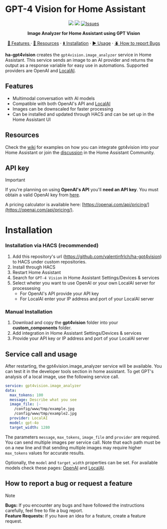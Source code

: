 # GPT-4 Vision for Home Assistant
<p align=center>
<img src=https://img.shields.io/badge/HACS-Custom-orange.svg?style=for-the-badg>
<img src=https://img.shields.io/badge/version-0.3.0-blue>
<a href="https://github.com/valentinfrlch/ha-gpt4vision/issues">
      <img alt="Issues" src="https://img.shields.io/github/issues/valentinfrlch/ha-gpt4vision?color=0088ff" />
    </a>
    <p align=center style="font-weight:bold">
      Image Analyzer for Home Assistant using GPT Vision
    </p>
</p>

  <p align="center">
    <a href="#features">🌟 Features </a>
    ·
    <a href="#resources">📖 Resources</a>
    ·
    <a href="#installation">⬇️ Installation</a>
    ·
    <a href="#service-call-and-usage">▶️ Usage</a>
    ·
    <a href="#how-to-report-a-bug-or-request-a-feature">🪲 How to report Bugs</a>
    
  </p>

**ha-gpt4vision** creates the `gpt4vision.image_analyzer` service in Home Assistant.
This service sends an image to an AI provider and returns the output as a response variable for easy use in automations.
Supported providers are OpenAI and [LocalAI](https://github.com/mudler/LocalAI).

## Features
- Multimodal conversation with AI models
- Compatible with both OpenAI's API and [LocalAI](https://github.com/mudler/LocalAI)
- Images can be downscaled for faster processing
- Can be installed and updated through HACS and can be set up in the Home Assistant UI

## Resources
Check the [wiki](https://github.com/valentinfrlch/ha-gpt4vision/wiki/Usage-Examples) for examples on how you can integrate gpt4vision into your Home Assistant or join the [discussion](https://community.home-assistant.io/t/gpt-4o-vision-capabilities-in-home-assistant/729241) in the Home Assistant Community.

## API key
> [!IMPORTANT]  
> If you're planning on using **OpenAI's API** you'll **need an API key**. You must obtain a valid OpenAI key from [here](https://platform.openai.com/api-keys).

A pricing calculator is available here: [https://openai.com/api/pricing/](https://openai.com/api/pricing/).


# Installation
### Installation via HACS (recommended)
1. Add this repository's url (https://github.com/valentinfrlch/ha-gpt4vision) to HACS under custom repositories.
2. Install through HACS
3. Restart Home Assistant
4. Search for `GPT-4 Vision` in Home Assistant Settings/Devices & services
5. Select wheter you want to use OpenAI or your own LocalAI server for processesing
   - For OpenAI's API provide your API key
   - For LocalAI enter your IP address and port of your LocalAI server

### Manual Installation
1. Download and copy the **gpt4vision** folder into your **custom_components** folder.
2. Add integration in Home Assistant Settings/Devices & services
3. Provide your API key or IP address and port of your LocalAI server

## Service call and usage
After restarting, the gpt4vision.image_analyzer service will be available. You can test it in the developer tools section in home assistant.
To get GPT's analysis of a local image, use the following service call.

```yaml
service: gpt4vision.image_analyzer
data:
  max_tokens: 100
  message: Describe what you see
  image_file: |-
    /config/www/tmp/example.jpg
    /config/www/tmp/example2.jpg
  provider: LocalAI
  model: gpt-4o
  target_width: 1280
```
The parameters `message`, `max_tokens`, `image_file` and `provider` are required. You can send multiple images per service call. Note that each path must be on a new line and that sending multiple images may require higher `max_tokens` values for accurate results.

Optionally, the `model` and `target_width` properties can be set. For available models check these pages: [OpenAI](https://platform.openai.com/docs/models) and [LocalAI](https://localai.io/models/).

## How to report a bug or request a feature
> [!NOTE]
> **Bugs:** If you encounter any bugs and have followed the instructions carefully, feel free to file a bug report.  
> **Feature Requests:** If you have an idea for a feature, create a feature request.
